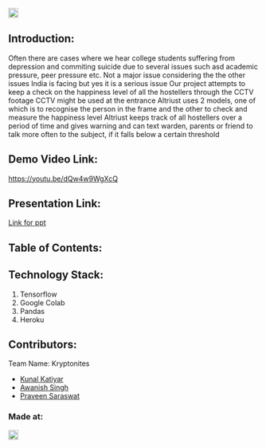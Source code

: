 <p align="center">
</p>

<a href="https://hack36.com"> <img src="http://bit.ly/BuiltAtHack36" height=20px> </a>


## Introduction:
  Often there are cases where we hear college students suffering from depression and commiting suicide due to several issues such asd academic pressure, peer pressure etc.
  Not a major issue considering the the other issues India is facing but yes it is a serious issue
  Our project attempts to keep a check on the happiness level of all the hostellers through the CCTV footage
  CCTV might be used at the entrance
  Altriust uses 2 models, one of which is to recognise the person in the frame and the other to check and measure the happiness level
  Altriust keeps track of all hostellers over a period of time and gives warning and can text warden, parents or friend to talk more often to the subject, if it falls below a certain threshold


  
## Demo Video Link:
  <a href="https://youtu.be/dQw4w9WgXcQ">https://youtu.be/dQw4w9WgXcQ</a>
  
## Presentation Link:
  <a href="https://docs.google.com/presentation/d/1sxFQWPwb0HDdIfnU1kK6ChjPUvYjfy_D8F-5p0eJ6tQ/edit?usp=sharing">Link for ppt </a>
  
  
## Table of Contents:

## Technology Stack:
  1) Tensorflow
  2) Google Colab
  3) Pandas
  4) Heroku
  

## Contributors:

Team Name: Kryptonites

* [Kunal Katiyar](https://github.com/kunal2812)
* [Awanish Singh](https://github.com/ak-1-1)
* [Praveen Saraswat](https://github.com/SaraswatPraveen)


### Made at:
<a href="https://hack36.com"> <img src="http://bit.ly/BuiltAtHack36" height=20px> </a>
